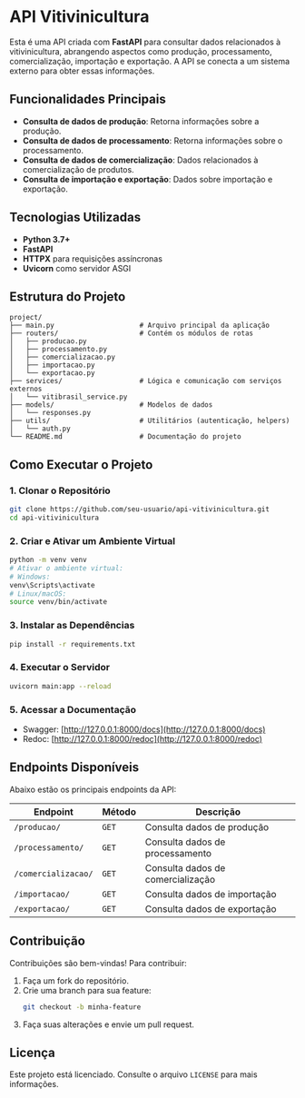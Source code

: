 # API Vitivinicultura

Esta é uma API criada com **FastAPI** para consultar dados relacionados à vitivinicultura, abrangendo aspectos como produção, processamento, comercialização, importação e exportação. A API se conecta a um sistema externo para obter essas informações.

## Funcionalidades Principais
- **Consulta de dados de produção**: Retorna informações sobre a produção.
- **Consulta de dados de processamento**: Retorna informações sobre o processamento.
- **Consulta de dados de comercialização**: Dados relacionados à comercialização de produtos.
- **Consulta de importação e exportação**: Dados sobre importação e exportação.

## Tecnologias Utilizadas
- **Python 3.7+**
- **FastAPI**
- **HTTPX** para requisições assíncronas
- **Uvicorn** como servidor ASGI

## Estrutura do Projeto
```
project/
├── main.py                     # Arquivo principal da aplicação
├── routers/                    # Contém os módulos de rotas
│   ├── producao.py
│   ├── processamento.py
│   ├── comercializacao.py
│   ├── importacao.py
│   └── exportacao.py
├── services/                   # Lógica e comunicação com serviços externos
│   └── vitibrasil_service.py
├── models/                     # Modelos de dados
│   └── responses.py
├── utils/                      # Utilitários (autenticação, helpers)
│   └── auth.py
└── README.md                   # Documentação do projeto
```

## Como Executar o Projeto

### 1. Clonar o Repositório
```bash
git clone https://github.com/seu-usuario/api-vitivinicultura.git
cd api-vitivinicultura
```

### 2. Criar e Ativar um Ambiente Virtual
```bash
python -m venv venv
# Ativar o ambiente virtual:
# Windows:
venv\Scripts\activate
# Linux/macOS:
source venv/bin/activate
```

### 3. Instalar as Dependências
```bash
pip install -r requirements.txt
```

### 4. Executar o Servidor
```bash
uvicorn main:app --reload
```

### 5. Acessar a Documentação
- Swagger: [http://127.0.0.1:8000/docs](http://127.0.0.1:8000/docs)
- Redoc: [http://127.0.0.1:8000/redoc](http://127.0.0.1:8000/redoc)

## Endpoints Disponíveis
Abaixo estão os principais endpoints da API:

| Endpoint             | Método | Descrição                            |
|----------------------|---------|------------------------------------|
| `/producao/`         | `GET`   | Consulta dados de produção          |
| `/processamento/`    | `GET`   | Consulta dados de processamento    |
| `/comercializacao/`  | `GET`   | Consulta dados de comercialização    |
| `/importacao/`       | `GET`   | Consulta dados de importação         |
| `/exportacao/`       | `GET`   | Consulta dados de exportação         |

## Contribuição

Contribuições são bem-vindas! Para contribuir:
1. Faça um fork do repositório.
2. Crie uma branch para sua feature:
   ```bash
   git checkout -b minha-feature
   ```
3. Faça suas alterações e envie um pull request.

## Licença

Este projeto está licenciado. Consulte o arquivo `LICENSE` para mais informações.
